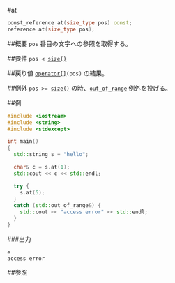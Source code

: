 #at
```cpp
const_reference at(size_type pos) const;
reference at(size_type pos);
```

##概要
`pos` 番目の文字への参照を取得する。


##要件
`pos < `[`size()`](./size.md)


##戻り値
[`operator[]`](./op_at.md)`(pos)` の結果。


##例外
`pos >= `[`size()`](./size.md) の時、[`out_of_range`](/reference/stdexcept.md) 例外を投げる。


##例
```cpp
#include <iostream>
#include <string>
#include <stdexcept>

int main()
{
  std::string s = "hello";

  char& c = s.at(1);
  std::cout << c << std::endl;

  try {
	s.at(5);
  }
  catch (std::out_of_range&) {
	std::cout << "access error" << std::endl;
  }
}
```

###出力
```
e
access error
```

##参照

